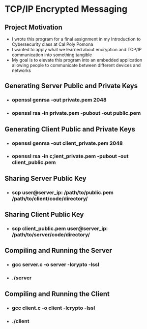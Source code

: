 # TCP/IP Encrypted Messaging

## Project Motivation
- I wrote this program for a final assignment in my Introduction to Cybersecurity class at Cal Poly Pomona
- I wanted to apply what we learned about encryption and TCP/IP communication into something tangible
- My goal is to elevate this program into an embedded application allowing people to communicate between different devices and networks

## Generating Server Public and Private Keys
- ### openssl genrsa -out private.pem 2048
- ### openssl rsa -in private.pem -pubout -out public.pem

## Generating Client Public and Private Keys
- ### openssl genrsa -out client_private.pem 2048
- ### openssl rsa -in c;ient_private.pem -pubout -out client_public.pem

## Sharing Server Public Key
- ### scp user@server_ip: /path/to/public.pem /path/to/client/code/directory/

## Sharing Client Public Key
- ### scp client_public.pem user@server_ip: /path/to/server/code/directory/

## Compiling and Running the Server
- ### gcc server.c -o server -lcrypto -lssl
- ### ./server

## Compiling and Running the Client
- ### gcc client.c -o client -lcrypto -lssl
- ### ./client

